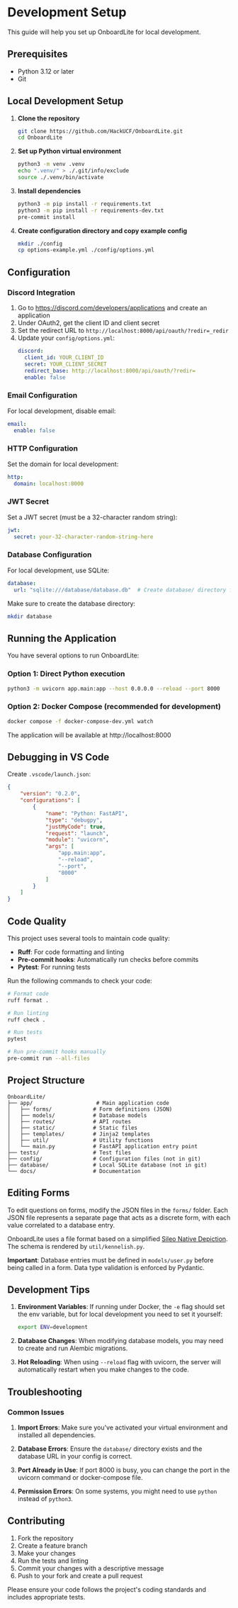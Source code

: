 # Development Setup

This guide will help you set up OnboardLite for local development.

## Prerequisites

- Python 3.12 or later
- Git

## Local Development Setup

1. **Clone the repository**
   ```bash
   git clone https://github.com/HackUCF/OnboardLite.git
   cd OnboardLite
   ```

2. **Set up Python virtual environment**
   ```bash
   python3 -m venv .venv
   echo ".venv/" > ./.git/info/exclude
   source ./.venv/bin/activate
   ```

3. **Install dependencies**
   ```bash
   python3 -m pip install -r requirements.txt
   python3 -m pip install -r requirements-dev.txt
   pre-commit install
   ```

4. **Create configuration directory and copy example config**
   ```bash
   mkdir ./config
   cp options-example.yml ./config/options.yml
   ```

## Configuration

### Discord Integration

1. Go to https://discord.com/developers/applications and create an application
2. Under OAuth2, get the client ID and client secret
3. Set the redirect URL to `http://localhost:8000/api/oauth/?redir=_redir`
4. Update your `config/options.yml`:
   ```yaml
   discord:
     client_id: YOUR_CLIENT_ID
     secret: YOUR_CLIENT_SECRET
     redirect_base: http://localhost:8000/api/oauth/?redir=
     enable: false
   ```

### Email Configuration

For local development, disable email:
```yaml
email:
  enable: false
```

### HTTP Configuration

Set the domain for local development:
```yaml
http:
  domain: localhost:8000
```

### JWT Secret

Set a JWT secret (must be a 32-character random string):
```yaml
jwt:
  secret: your-32-character-random-string-here
```

### Database Configuration

For local development, use SQLite:
```yaml
database:
  url: "sqlite:///database/database.db"  # Create database/ directory first
```

Make sure to create the database directory:
```bash
mkdir database
```

## Running the Application

You have several options to run OnboardLite:

### Option 1: Direct Python execution
```bash
python3 -m uvicorn app.main:app --host 0.0.0.0 --reload --port 8000
```

### Option 2: Docker Compose (recommended for development)
```bash
docker compose -f docker-compose-dev.yml watch
```

The application will be available at http://localhost:8000

## Debugging in VS Code

Create `.vscode/launch.json`:
```json
{
    "version": "0.2.0",
    "configurations": [
        {
            "name": "Python: FastAPI",
            "type": "debugpy",
            "justMyCode": true,
            "request": "launch",
            "module": "uvicorn",
            "args": [
                "app.main:app",
                "--reload",
                "--port",
                "8000"
            ]
        }
    ]
}
```

## Code Quality

This project uses several tools to maintain code quality:

- **Ruff**: For code formatting and linting
- **Pre-commit hooks**: Automatically run checks before commits
- **Pytest**: For running tests

Run the following commands to check your code:

```bash
# Format code
ruff format .

# Run linting
ruff check .

# Run tests
pytest

# Run pre-commit hooks manually
pre-commit run --all-files
```

## Project Structure

```
OnboardLite/
├── app/                    # Main application code
│   ├── forms/             # Form definitions (JSON)
│   ├── models/            # Database models
│   ├── routes/            # API routes
│   ├── static/            # Static files
│   ├── templates/         # Jinja2 templates
│   ├── util/              # Utility functions
│   └── main.py            # FastAPI application entry point
├── tests/                 # Test files
├── config/                # Configuration files (not in git)
├── database/              # Local SQLite database (not in git)
└── docs/                  # Documentation
```

## Editing Forms

To edit questions on forms, modify the JSON files in the `forms/` folder. Each JSON file represents a separate page that acts as a discrete form, with each value correlated to a database entry.

OnboardLite uses a file format based on a simplified [Sileo Native Depiction](https://developer.getsileo.app/native-depictions). The schema is rendered by `util/kennelish.py`.

**Important**: Database entries must be defined in `models/user.py` before being called in a form. Data type validation is enforced by Pydantic.

## Development Tips

1. **Environment Variables**: If running under Docker, the `-e` flag should set the env variable, but for local development you need to set it yourself:
   ```bash
   export ENV=development
   ```

2. **Database Changes**: When modifying database models, you may need to create and run Alembic migrations.

3. **Hot Reloading**: When using `--reload` flag with uvicorn, the server will automatically restart when you make changes to the code.

## Troubleshooting

### Common Issues

1. **Import Errors**: Make sure you've activated your virtual environment and installed all dependencies.

2. **Database Errors**: Ensure the `database/` directory exists and the database URL in your config is correct.

3. **Port Already in Use**: If port 8000 is busy, you can change the port in the uvicorn command or docker-compose file.

4. **Permission Errors**: On some systems, you might need to use `python` instead of `python3`.

## Contributing

1. Fork the repository
2. Create a feature branch
3. Make your changes
4. Run the tests and linting
5. Commit your changes with a descriptive message
6. Push to your fork and create a pull request

Please ensure your code follows the project's coding standards and includes appropriate tests.